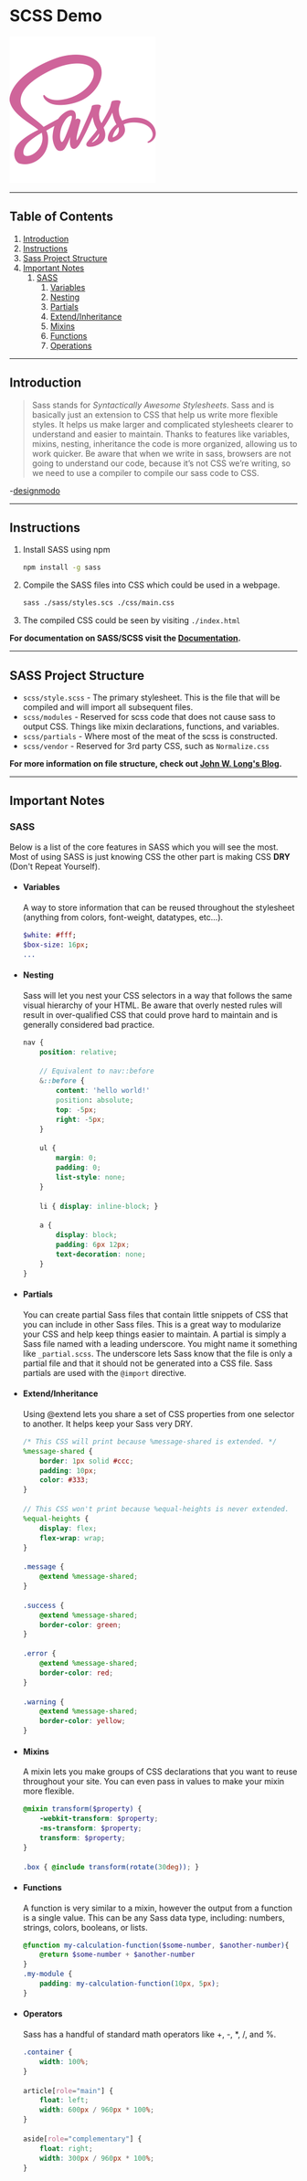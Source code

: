 # SCSS Demo

![sass logo](./resources/Sass.png)

---

## Table of Contents

1. [Introduction](#introduction)
2. [Instructions](#instructions)
3. [Sass Project Structure](#sass-project-structure)
4. [Important Notes](#important-notes)
    1. [SASS](#sass)
        1. [Variables](#variables)
        2. [Nesting](#nesting)
        3. [Partials](#partials)
        4. [Extend/Inheritance](#extend-inheritance)
        5. [Mixins](#mixins)
        6. [Functions](#functions)
        7. [Operations](#operations)

---

## Introduction

>Sass stands for *Syntactically Awesome Stylesheets*. Sass and is basically just an extension to CSS that help us write more flexible styles.
It helps us make larger and complicated stylesheets clearer to understand and easier to maintain. Thanks to features like variables,  mixins, nesting, inheritance the code is more organized, allowing us to work quicker.
Be aware that when we write in sass, browsers are not going to understand our code, because it’s not CSS we’re writing, so we need to use a compiler to compile our sass code to CSS.

-[designmodo](https://designmodo.com/introduction-sass/)

---

## Instructions

1. Install SASS using npm
    ```bash
    npm install -g sass
    ```
2. Compile the SASS files into CSS which could be used in a webpage.
    ```bash
    sass ./sass/styles.scs ./css/main.css
    ```
3. The compiled CSS could be seen by visiting `./index.html`

**For documentation on SASS/SCSS visit the [Documentation](https://sass-lang.com).**

---

## SASS Project Structure

* `scss/style.scss` - The primary stylesheet. This is the file that will be compiled and will import all subsequent files.
* `scss/modules` - Reserved for scss code that does not cause sass to output CSS. Things like mixin declarations, functions, and variables.
* `scss/partials` - Where most of the meat of the scss is constructed.
* `scss/vendor` - Reserved for 3rd party CSS, such as `Normalize.css`

**For more information on file structure, check out [John W. Long's Blog](http://thesassway.com/beginner/how-to-structure-a-sass-project).**

---

## Important Notes

### SASS

Below is a list of the core features in SASS which you will see the most. Most of using SASS is just knowing CSS the other part is making CSS **DRY** (Don't Repeat Yourself).

* #### Variables <a name="variables"></a>
    A way to store information that can be reused throughout the stylesheet (anything from colors, font-weight, datatypes, etc...).
    ```sass
    $white: #fff;
    $box-size: 16px;
    ...

* #### Nesting <a name="nesting"></a>
     Sass will let you nest your CSS selectors in a way that follows the same visual hierarchy of your HTML. Be aware that overly nested rules will result in over-qualified CSS that could prove hard to maintain and is generally considered bad practice.
    ```scss
    nav {
        position: relative;

        // Equivalent to nav::before
        &::before {
            content: 'hello world!'
            position: absolute;
            top: -5px;
            right: -5px;
        }

        ul {
            margin: 0;
            padding: 0;
            list-style: none;
        }

        li { display: inline-block; }

        a {
            display: block;
            padding: 6px 12px;
            text-decoration: none;
        }
    }
    ```

* #### Partials <a name="partials"></a>
    You can create partial Sass files that contain little snippets of CSS that you can include in other Sass files. This is a great way to modularize your CSS and help keep things easier to maintain. A partial is simply a Sass file named with a leading underscore. You might name it something like `_partial.scss`. The underscore lets Sass know that the file is only a partial file and that it should not be generated into a CSS file. Sass partials are used with the `@import` directive.

* #### Extend/Inheritance <a name="extend-inheritance"></a>
    Using @extend lets you share a set of CSS properties from one selector to another. It helps keep your Sass very DRY.
    ```scss
    /* This CSS will print because %message-shared is extended. */
    %message-shared {
        border: 1px solid #ccc;
        padding: 10px;
        color: #333;
    }

    // This CSS won't print because %equal-heights is never extended.
    %equal-heights {
        display: flex;
        flex-wrap: wrap;
    }

    .message {
        @extend %message-shared;
    }

    .success {
        @extend %message-shared;
        border-color: green;
    }

    .error {
        @extend %message-shared;
        border-color: red;
    }

    .warning {
        @extend %message-shared;
        border-color: yellow;
    }

* #### Mixins <a name="mixins"></a>
    A mixin lets you make groups of CSS declarations that you want to reuse throughout your site. You can even pass in values to make your mixin more flexible. 
    ```scss
    @mixin transform($property) {
        -webkit-transform: $property;
        -ms-transform: $property;
        transform: $property;
    }

    .box { @include transform(rotate(30deg)); }
    ```

* #### Functions <a name="functions"></a>
    A function is very similar to a mixin, however the output from a function is a single value. This can be any Sass data type, including: numbers, strings, colors, booleans, or lists.
    ```scss
    @function my-calculation-function($some-number, $another-number){
        @return $some-number + $another-number
    }
    .my-module {
        padding: my-calculation-function(10px, 5px);
    }

* #### Operators  <a name="operations"></a>
    Sass has a handful of standard math operators like +, -, *, /, and %.
    ```scss
    .container {
        width: 100%;
    }

    article[role="main"] {
        float: left;
        width: 600px / 960px * 100%;
    }

    aside[role="complementary"] {
        float: right;
        width: 300px / 960px * 100%;
    }
    ```